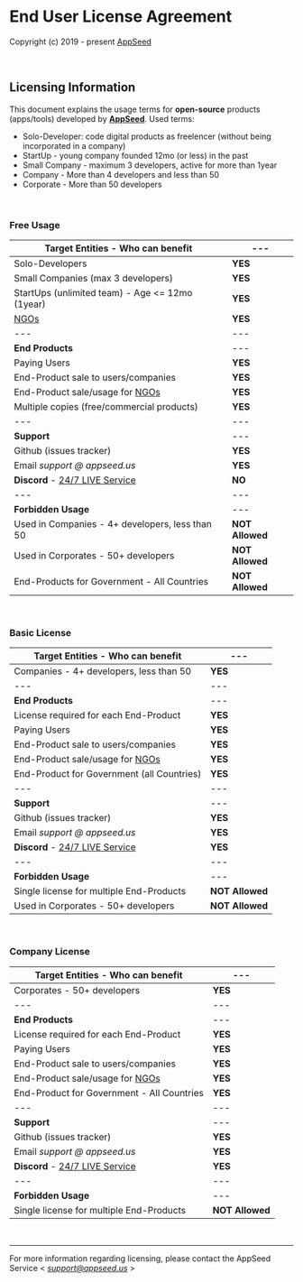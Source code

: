 # End User License Agreement  

Copyright (c) 2019 - present [AppSeed](http://appseed.us/)

<br />

## Licensing Information

This document explains the usage terms for **open-source** products (apps/tools) developed by **[AppSeed](http://appseed.us/)**. Used terms: 

- Solo-Developer: code digital products as freelencer (without being incorporated in a company)
- StartUp - young company founded 12mo (or less) in the past
- Small Company - maximum 3 developers, active for more than 1year 
- Company - More than 4 developers and less than 50
- Corporate - More than 50 developers 

<br />

### Free Usage 

|      **Target Entities** - Who can benefit      | --- |
| ---------------------------------- | --- |
| Solo-Developers | **YES** |
| Small Companies (max 3 developers) | **YES** |
| StartUps (unlimited team) - Age <= 12mo (1year) | **YES** | 
| [NGOs](https://en.wikipedia.org/wiki/Non-governmental_organization) | **YES** |
| --- | --- |
| **End Products** | --- |
| Paying Users | **YES** |
| End-Product sale to users/companies | **YES** |
| End-Product sale/usage for [NGOs](https://en.wikipedia.org/wiki/Non-governmental_organization) | **YES** |
| Multiple copies (free/commercial products) | **YES** |
| --- | --- |
| **Support** | --- |
| Github (issues tracker) | **YES** |
| Email *support @ appseed.us* | **YES** |
| **Discord** - [24/7 LIVE Service](https://discord.gg/fZC6hup) | **NO** |
| --- | --- |
| **Forbidden Usage** | --- |
| Used in Companies - 4+ developers, less than 50 | **NOT Allowed** |
| Used in Corporates - 50+ developers | **NOT Allowed** |
| End-Products for Government - All Countries | **NOT Allowed** |

<br />

### Basic License

|      **Target Entities** - Who can benefit      | --- |
| ---------------------------------- | --- |
| Companies - 4+ developers, less than 50 | **YES** |
| --- | --- |
| **End Products** | --- |
| License required for each End-Product | **YES** |
| Paying Users | **YES** |
| End-Product sale to users/companies | **YES** |
| End-Product sale/usage for [NGOs](https://en.wikipedia.org/wiki/Non-governmental_organization) | **YES** |
| End-Product for Government (all Countries) | **YES** |
| --- | --- |
| **Support** | --- |
| Github (issues tracker) | **YES** |
| Email *support @ appseed.us* | **YES** |
| **Discord** - [24/7 LIVE Service](https://discord.gg/fZC6hup) | **YES** |
| --- | --- |
| **Forbidden Usage** | --- |
| Single license for multiple End-Products | **NOT Allowed** |
| Used in Corporates - 50+ developers | **NOT Allowed** |

<br />

### Company License

|      **Target Entities** - Who can benefit      | --- |
| ---------------------------------- | --- |
| Corporates - 50+ developers | **YES** |
| --- | --- |
| **End Products** | --- |
| License required for each End-Product | **YES** |
| Paying Users | **YES** |
| End-Product sale to users/companies | **YES** |
| End-Product sale/usage for [NGOs](https://en.wikipedia.org/wiki/Non-governmental_organization) | **YES** |
| End-Product for Government - All Countries | **YES** |
| --- | --- |
| **Support** | --- |
| Github (issues tracker) | **YES** |
| Email *support @ appseed.us* | **YES** |
| **Discord** - [24/7 LIVE Service](https://discord.gg/fZC6hup) | **YES** |
| --- | --- |
| **Forbidden Usage** | --- |
| Single license for multiple End-Products | **NOT Allowed** |

<br />

---
For more information regarding licensing, please contact the AppSeed Service < *support@appseed.us* >
